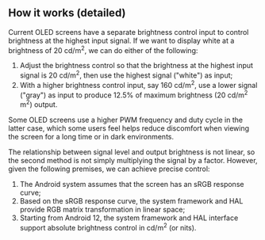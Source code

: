 ## How it works (detailed)

Current OLED screens have a separate brightness control input to control brightness at the highest input signal. If we want to display white at a brightness of 20 cd/m<sup>2</sup>, we can do either of the following:

1. Adjust the brightness control so that the brightness at the highest input signal is 20 cd/m<sup>2</sup>, then use the highest signal ("white") as input;
2. With a higher brightness control input, say 160 cd/m<sup>2</sup>, use a lower signal ("gray") as input to produce 12.5% of maximum brightness (20 cd/m<sup>2</sup> m<sup>2</sup>) output.

Some OLED screens use a higher PWM frequency and duty cycle in the latter case, which some users feel helps reduce discomfort when viewing the screen for a long time or in dark environments.

The relationship between signal level and output brightness is not linear, so the second method is not simply multiplying the signal by a factor. However, given the following premises, we can achieve precise control:

1. The Android system assumes that the screen has an sRGB response curve;
2. Based on the sRGB response curve, the system framework and HAL provide RGB matrix transformation in linear space;
3. Starting from Android 12, the system framework and HAL interface support absolute brightness control in cd/m<sup>2</sup> (or nits).

